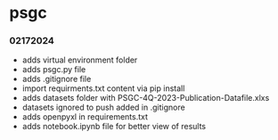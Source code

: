 # psgc

### 02172024
- adds virtual environment folder 
- adds psgc.py file
- adds .gitignore file
- import requirments.txt content via pip install
- adds datasets folder with PSGC-4Q-2023-Publication-Datafile.xlxs
- datasets ignored to push added in .gitignore
- adds openpyxl in requirements.txt
- adds notebook.ipynb file for better view of results

